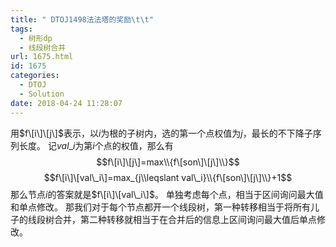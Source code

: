 ```yaml
---
title: " DTOJ1498法法塔的奖励\t\t"
tags:
  - 树形dp
  - 线段树合并
url: 1675.html
id: 1675
categories:
  - DTOJ
  - Solution
date: 2018-04-24 11:28:07
---
```


用$f\[i\]\[j\]$表示，以$i$为根的子树内，选的第一个点权值为$j$，最长的不下降子序列长度。 记$val\_i$为第$i$个点的权值，那么有 $$f\[i\]\[j\]=max\\{f\[son\]\[j\]\\}$$ $$f\[i\]\[val\_i\]=max_{j\\leqslant val\_i}\\{f\[son\]\[j\]\\}+1$$ 那么节点$i$的答案就是$f\[i\]\[val\_i\]$。 单独考虑每个点，相当于区间询问最大值和单点修改。 那我们对于每个节点都开一个线段树，第一种转移相当于将所有儿子的线段树合并，第二种转移就相当于在合并后的信息上区间询问最大值后单点修改。